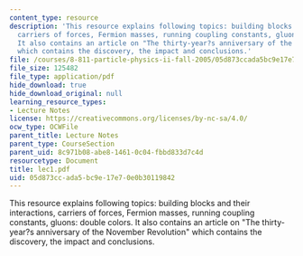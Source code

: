 ```yaml
---
content_type: resource
description: 'This resource explains following topics: building blocks and their interactions,
  carriers of forces, Fermion masses, running coupling constants, gluons: double colors.
  It also contains an article on "The thirty-year?s anniversary of the November Revolution"
  which contains the discovery, the impact and conclusions.'
file: /courses/8-811-particle-physics-ii-fall-2005/05d873ccada5bc9e17e70e0b30119842_lec1.pdf
file_size: 125482
file_type: application/pdf
hide_download: true
hide_download_original: null
learning_resource_types:
- Lecture Notes
license: https://creativecommons.org/licenses/by-nc-sa/4.0/
ocw_type: OCWFile
parent_title: Lecture Notes
parent_type: CourseSection
parent_uid: 8c971b08-abe8-1461-0c04-fbbd833d7c4d
resourcetype: Document
title: lec1.pdf
uid: 05d873cc-ada5-bc9e-17e7-0e0b30119842
---
```

This resource explains following topics: building blocks and their interactions, carriers of forces, Fermion masses, running coupling constants, gluons: double colors. It also contains an article on "The thirty-year?s anniversary of the November Revolution" which contains the discovery, the impact and conclusions.